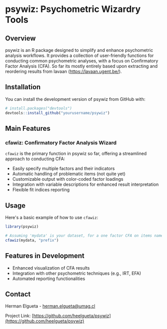 # psywiz: Psychometric Wizardry Tools 

## Overview 

psywiz is an R package designed to simplify and enhance psychometric analysis workflows. It provides a collection of user-friendly functions for conducting common psychometric analyses, with a focus on Confirmatory Factor Analysis (CFA). So far its mostly entirely based upon extracting and reordering results from lavaan (https://lavaan.ugent.be/).

## Installation 

You can install the development version of psywiz from GitHub with: 

```r
# install.packages("devtools")
devtools::install_github("yourusername/psywiz")
```

## Main Features 

### cfawiz: Confirmatory Factor Analysis Wizard 

`cfawiz` is the primary function in psywiz so far, offering a streamlined approach to conducting CFA: 

- Easily specify multiple factors and their indicators 
- Automatic handling of problematic items (not quite yet)
- Customizable output with color-coded factor loadings 
- Integration with variable descriptions for enhanced result interpretation 
- Flexible fit indices reporting 

## Usage 

Here's a basic example of how to use `cfawiz`: 

```r
library(psywiz)

# Assuming 'mydata' is your dataset, for a one factor CFA on items named "prefix01", "prefix02", "prefix03", "prefix04":
cfawiz(mydata, "prefix")
```

## Features in Development 

- Enhanced visualization of CFA results 
- Integration with other psychometric techniques (e.g., IRT, EFA) 
- Automated reporting functionalities 

## Contact 

Herman Elgueta - [herman.elgueta@umag.cl](mailto:herman.elgueta@umag.cl)

Project Link: [https://github.com/heelgueta/psywiz](https://github.com/heelgueta/psywiz)
